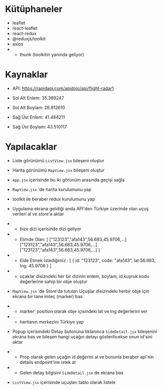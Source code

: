 # Kütüphaneler

- leaflet
- react-leaflet
- react-redux
- @reduxjs/toolkit
- axios
- - thunk (toolkitin yanında geliyor)

# Kaynaklar

- API: https://rapidapi.com/apidojo/api/flight-radar1

- Sol Alt Enlem: 35.389247
- Sol Alt Boylam: 26.912610
- Sağ Üst Enlem: 41.484211
- Sağ Üst Boylam: 43.510117

# Yapılacaklar

- Liste görünümü `ListView.jsx` bileşeni oluştur
- Harita görünümü `MapView.jsx` bileşeni oluştur
- `App.jsx` içerisinde bu iki görünüm arasında geçişi sağla

- `MapView.jsx` 'de harita kurulumunu yap
- toolkit ile beraber redux kurulumunu yap

- Uygulama ekrana gelidiği anda API'den Türkiye üzerinde olan uçuş verileri al ve store'a aktar

- - bize dizi içerisinde dizi geliyor

- - Elimde Olan: [
    ["123123","afa143",56.683,45.9706,...]
    ["123123","afa143",56.683,45.9706,...]
    ["123123","afa143",56.683,45.9706,...]
    ]

- - Elde Etmek İstediğimiz : [
    {
    id: "123123",
    code: "afa143",
    lat:56.683,
    lng: 45.9706
    }
    ]

- - uçaklar disizndeki her bir dizinin enlem, boylam, id,kuyruk kodu değerlerine sahip bir obje oluştur

- `MapView.jsx` 'de Store'da tutulan Uçuşlar disizindeki herbir obje için ekrana bir tane imleç (marker) bas
- - marker' position olarak obje içisindeki lat ve lng değerlerini ver
- - haritanın merkezini Türkiye yap

- Popup içerisindeki Detay butonuna tıklanınca `SideDetail.jsx` bileşenini ekrana bas ve bileşen hangi uçağın detayı gösterilicekse onun id'sini aktar

- - Prop olarak gelen uçağın id değerini al ve bununla beraber api'nin details endpoint'ine istek at

- - Gelen detay bilgisini `SideDetail.jsx` de ekrana bas

- `ListView.jsx` içerisinde uçuşları tablo olarak listele
